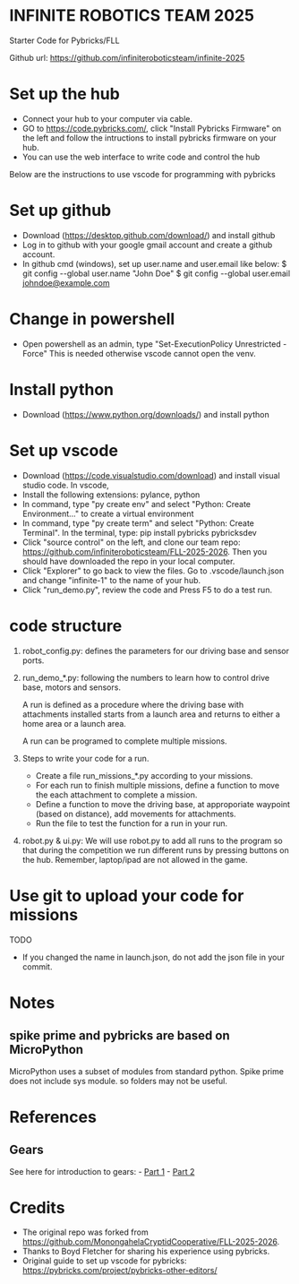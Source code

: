 # INFINITE ROBOTICS TEAM 2025
Starter Code for  Pybricks/FLL

Github url: https://github.com/infiniteroboticsteam/infinite-2025

# Set up the hub
* Connect your hub to your computer via cable.
* GO to https://code.pybricks.com/, click "Install Pybricks Firmware" on the left and follow the intructions to install pybricks firmware on your hub.
* You can use the web interface to write code and control the hub

Below are the instructions to use vscode for programming with pybricks

# Set up github
* Download (https://desktop.github.com/download/) and install github
* Log in to github with your google gmail account and create a github account.
* In github cmd (windows), set up user.name and user.email like below: 
$ git config --global user.name "John Doe"
$ git config --global user.email johndoe@example.com

# Change in powershell

* Open powershell as an admin, type "Set-ExecutionPolicy Unrestricted -Force"
This is needed otherwise vscode cannot open the venv.

# Install python

* Download (https://www.python.org/downloads/) and install python

# Set up vscode 

* Download (https://code.visualstudio.com/download) and install visual studio code. In vscode, 
* Install the following extensions: pylance, python
* In command, type "py create env" and select "Python: Create Environment..." to create a virtual environment
* In command, type "py create term" and select "Python: Create Terminal". In the terminal, type: pip install pybricks pybricksdev
* Click "source control" on the left, and clone our team repo: https://github.com/infiniteroboticsteam/FLL-2025-2026. Then you should have downloaded the repo in your local computer. 
* Click "Explorer" to go back to view the files. Go to .vscode/launch.json and change "infinite-1" to the name of your hub.
* Click "run_demo.py", review the code and Press F5 to do a test run.


# code structure

1. robot_config.py: defines the parameters for our driving base and sensor ports.

2. run_demo_*.py: following the numbers to learn how to control drive base, motors and sensors.

    A run is defined as a procedure where the driving base with attachments installed starts from a launch area and returns to either a home area or a launch area. 

    A run can be programed to complete multiple missions.
3. Steps to write your code for a run.
    * Create a file run_missions_*.py according to your missions. 
    * For each run to finish multiple missions, define a function to move the each attachment to complete a mission.
    * Define a function to move the driving base, at approporiate waypoint (based on distance), add movements for attachments.
    * Run the file to test the function for a run in your run.

4. robot.py & ui.py: We will use robot.py to add all runs to the program so that during the competition we run different runs by pressing buttons on the hub. Remember, laptop/ipad are not allowed in the game.


# Use git to upload your code for missions

TODO

* If you changed the name in launch.json, do not add the json file in your commit.

# Notes

## spike prime and pybricks are based on MicroPython
MicroPython uses a subset of modules from standard python. Spike prime does not include sys module. so folders may not be useful.


# References

## Gears

See here for introduction to gears: 
    - [Part 1](https://community.legoeducation.com/blogs/31/64)
    - [Part 2](https://community.legoeducation.com/blogs/31/70)
    

# Credits

* The original repo was forked from https://github.com/MonongahelaCryptidCooperative/FLL-2025-2026.
* Thanks to Boyd Fletcher for sharing his experience using pybricks.
* Original guide to set up vscode for pybricks: https://pybricks.com/project/pybricks-other-editors/
